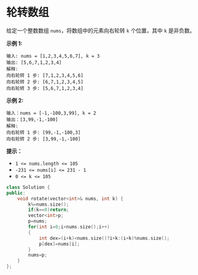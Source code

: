 # 轮转数组 



给定一个整数数组 `nums`，将数组中的元素向右轮转 `k` 个位置，其中 `k` 是非负数。

 

**示例 1:**

```
输入: nums = [1,2,3,4,5,6,7], k = 3
输出: [5,6,7,1,2,3,4]
解释:
向右轮转 1 步: [7,1,2,3,4,5,6]
向右轮转 2 步: [6,7,1,2,3,4,5]
向右轮转 3 步: [5,6,7,1,2,3,4]
```

**示例 2:**

```
输入：nums = [-1,-100,3,99], k = 2
输出：[3,99,-1,-100]
解释: 
向右轮转 1 步: [99,-1,-100,3]
向右轮转 2 步: [3,99,-1,-100]
```

 

**提示：**

- `1 <= nums.length <= 105`
- `-231 <= nums[i] <= 231 - 1`
- `0 <= k <= 105`

 

```c++
class Solution {
public:
    void rotate(vector<int>& nums, int k) {
        k%=nums.size();
        if(k==0)return;
        vector<int>p;
        p=nums;
        for(int i=0;i<nums.size();i++)
        {
            int dex=(i+k)<nums.size()?i+k:(i+k)%nums.size();
            p[dex]=nums[i];
        }
        nums=p;
    }
};
```

